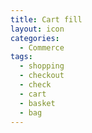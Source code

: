 ```yaml
---
title: Cart fill
layout: icon
categories:
  - Commerce
tags:
  - shopping
  - checkout
  - check
  - cart
  - basket
  - bag
---
```

